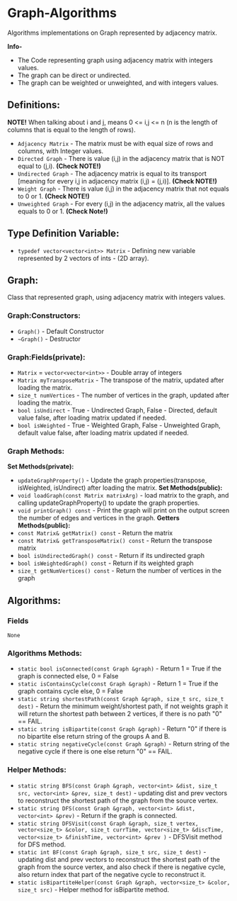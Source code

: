 # Graph-Algorithms
Algorithms implementations on Graph represented by adjacency matrix.

**Info-**
- The Code representing graph using adjacency matrix with integers values.
- The graph can be direct or undirected.
- The graph can be weighted or unweighted, and with integers values.

## Definitions:
**NOTE!** When talking about i and j, means 0 <= i,j <= n (n is the length of columns that is equal to the length of rows).
- `Adjacency Matrix` - The matrix must be with equal size of rows and columns, with Integer values.
- `Directed Graph` - There is value (i,j) in the adjacency matrix that is NOT equal to (j,i). **(Check NOTE!)**
- `Undirected Graph` - The adjacency matrix is equal to its transport [meaning for every i,j in adjacency matrix (i,j) = (j,i)]. **(Check NOTE!)**
- `Weight Graph` - There is value (i,j) in the adjacency matrix that not equals to 0 or 1. **(Check NOTE!)**
- `Unweighted Graph` - For every (i,j) in the adjacency matrix, all the values equals to 0 or 1. **(Check Note!)**

## Type Definition Variable:
- `typedef vector<vector<int>> Matrix` - Defining new variable represented by 2 vectors of ints - (2D array).

## Graph:
Class that represented graph, using adjacency matrix with integers values.
### Graph:Constructors:
- `Graph()` - Default Constructor
- `~Graph()` - Destructor
### Graph:Fields(private):
- `Matrix` = `vector<vector<int>>` - Double array of integers
- `Matrix myTransposeMatrix` - The transpose of the matrix, updated after loading the matrix.
- `size_t numVertices` - The number of vertices in the graph, updated after loading the matrix.
- `bool isUndirect` - True - Undirected Graph, False - Directed, default value false, after loading matrix updated if needed.
- `bool isWeighted` - True - Weighted Graph, False - Unweighted Graph, default value false, after loading matrix updated if needed.
### Graph Methods:
**Set Methods(private):**
- `updateGraphProperty()` - Update the graph properties(transpose, isWeighted, isUndirect) after loading the matrix.
**Set Methods(public):**
- `void loadGraph(const Matrix matrixArg)` - load matrix to the graph, and calling updateGraphProperty() to update the graph properties.
- `void printGraph() const` - Print the graph will print on the output screen the number of edges and vertices in the graph.
**Getters Methods(public):**
- `const Matrix& getMatrix() const` - Return the matrix 
- `const Matrix& getTransposeMatrix() const` - Return the transpose matrix
- `bool isUndirectedGraph() const` - Return if its undirected graph
- `bool isWeightedGraph() const` - Return if its weighted graph
- `size_t getNumVertices() const` - Return the number of vertices in the graph

## Algorithms:
### Fields
`None`
### Algorithms Methods:
- `static bool isConnected(const Graph &graph)` - Return 1 = True if the graph is connected else, 0 = False
- `static isContainsCycle(const Graph &graph)` - Return 1 = True if the graph contains cycle else, 0 = False
- `static string shortestPath(const Graph &graph, size_t src, size_t dest)` - Return the minimum weight/shortest path, if not weights graph it will return the shortest path between 2 vertices, if there is no path "0" == FAIL.
- `static string isBipartite(const Graph &graph)` - Return "0" if there is no bipartite else return string of the groups A and B.
- `static string negativeCycle(const Graph &graph)` - Return string of the negative cycle if there is one else return "0" == FAIL.

### Helper Methods:
- `static string BFS(const Graph &graph, vector<int> &dist, size_t src, vector<int> &prev, size_t dest)` - updating dist and prev vectors to reconstruct the shortest path of the graph from the source vertex.
- `static string DFS(const Graph &graph, vector<int> &dist, vector<int> &prev)` - Return if the graph is connected.
- `static string DFSVisit(const Graph &graph, size_t vertex, vector<size_t> &color, size_t currTime, vector<size_t> &discTime, vector<size_t> &finishTime, vector<int> &prev )` - DFSVisit method for DFS method.
- `static int BF(const Graph &graph, size_t src, size_t dest)` - updating dist and prev vectors to reconstruct the shortest path of the graph from the source vertex, and also check if there is negative cycle, also return index that part of the negative cycle to reconstruct it.
- `static isBipartiteHelper(const Graph &graph, vector<size_t> &color, size_t src)` - Helper method for isBipartite method.
